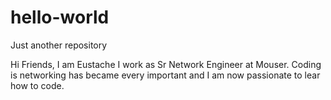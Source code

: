 # hello-world
Just another repository

Hi Friends,
I am Eustache I work as Sr Network Engineer at Mouser.
Coding is networking has became every important and I am now passionate to lear how to code.
